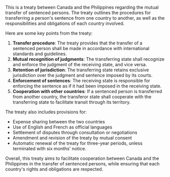 This is a treaty between Canada and the Philippines regarding the mutual transfer of sentenced persons. The treaty outlines the procedures for transferring a person's sentence from one country to another, as well as the responsibilities and obligations of each country involved.

Here are some key points from the treaty:

1. **Transfer procedure**: The treaty provides that the transfer of a sentenced person shall be made in accordance with international standards and guidelines.
2. **Mutual recognition of judgments**: The transferring state shall recognize and enforce the judgment of the receiving state, and vice versa.
3. **Retention of jurisdiction**: The transferring state retains exclusive jurisdiction over the judgment and sentence imposed by its courts.
4. **Enforcement of sentences**: The receiving state is responsible for enforcing the sentence as if it had been imposed in the receiving state.
5. **Cooperation with other countries**: If a sentenced person is transferred from another country, the transferor state shall cooperate with the transferring state to facilitate transit through its territory.

The treaty also includes provisions for:

* Expense sharing between the two countries
* Use of English and French as official languages
* Settlement of disputes through consultation or negotiations
* Amendment and revision of the treaty by mutual consent
* Automatic renewal of the treaty for three-year periods, unless terminated with six months' notice.

Overall, this treaty aims to facilitate cooperation between Canada and the Philippines in the transfer of sentenced persons, while ensuring that each country's rights and obligations are respected.
